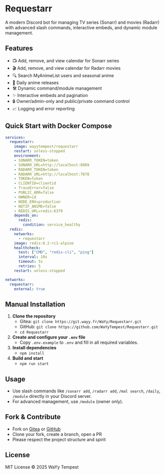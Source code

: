# Requestarr

A modern Discord bot for managing TV series (Sonarr) and movies (Radarr) with advanced slash commands, interactive embeds, and dynamic module management.

## Features
- 📺 Add, remove, and view calendar for Sonarr series
- 🎬 Add, remove, and view calendar for Radarr movies
- 🔍 Search MyAnimeList users and seasonal anime
- 📅 Daily anime releases
- 🛠️ Dynamic command/module management
- ✨ Interactive embeds and pagination
- 🔒 Owner/admin-only and public/private command control
- 📈 Logging and error reporting

## Quick Start with Docker Compose

```yml
services:
  requestarr:
    image: wayytempest/requestarr
    restart: unless-stopped
    environment:
    - SONARR_TOKEN=token
    - SONARR_URL=http://localhost:8989
    - RADARR_TOKEN=token
    - RADARR_URL=http://localhost:7878
    - TOKEN=token
    - CLIENTID=clientid
    - TraceError=false
    - PUBLIC_ARR=false
    - OWNER=id
    - NODE_ENV=production
    - NOTIF_ANIME=false
    - REDIS_URL=redis:6379
    depends_on:
      redis:
        condition: service_healthy
  redis:
    networks:
      - requestarr
    image: redis:8.2-rc1-alpine
    healthcheck:
      test: ["CMD", "redis-cli", "ping"]
      interval: 10s
      timeout: 5s
      retries: 5
    restart: unless-stopped

networks:
  requestarr:
    external: true
```

## Manual Installation

1. **Clone the repository**
   - Gitea: `git clone https://git.wayy.fr/WaYy/Requestarr.git`
   - GitHub: `git clone https://github.com/WaYyTempest/Requestarr.git`
   - `cd Requestarr`
2. **Create and configure your `.env` file**
   - Copy `.env.example` to `.env` and fill in all required variables.
3. **Install dependencies**
   - `npm install`
4. **Build and start**
   - `npm run start`

## Usage
- Use slash commands like `/sonarr add`, `/radarr add`, `/mal search`, `/daily`, `/module` directly in your Discord server.
- For advanced management, use `/module` (owner only).

## Fork & Contribute
- Fork on [Gitea](https://git.wayy.fr/WaYy/Requestarr.git) or [GitHub](https://github.com/WaYyTempest/Requestarr.git)
- Clone your fork, create a branch, open a PR
- Please respect the project structure and spirit

## License
MIT License © 2025 WaYy Tempest
